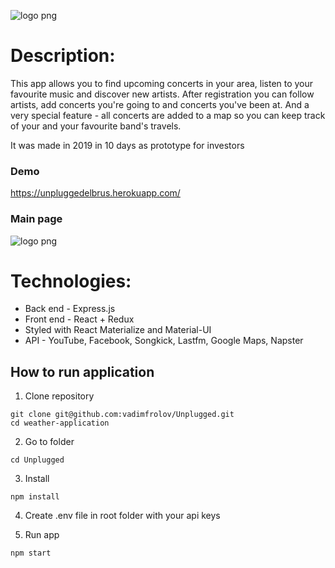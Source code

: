 
![logo png](https://www.stjohnsblackheath.org.uk/wp-content/uploads/2016/01/Unplugged-Logo-571x400.png)

# Description:
This app allows you to find upcoming concerts in your area, listen to your favourite music and discover new artists. After registration you can follow artists, add concerts you're going to and concerts you've been at. And a very special feature - all concerts are added to a map so you can keep track of your and your favourite band's travels.

It was made in 2019 in 10 days as prototype for investors

### Demo ###
https://unpluggedelbrus.herokuapp.com/

### Main page ###

![logo png](https://i.pinimg.com/originals/17/89/c1/1789c1f4b9338b55877e662309d810d0.gif)



# Technologies:
- Back end - Express.js
- Front end - React + Redux
- Styled with React Materialize and Material-UI
- API - YouTube, Facebook, Songkick, Lastfm, Google Maps, Napster

## How to run application

1. Clone repository

```
git clone git@github.com:vadimfrolov/Unplugged.git
cd weather-application
```

2. Go to folder

```
cd Unplugged
```

3. Install

```
npm install
```

4. Create .env file in root folder with your api keys

5. Run app
```
npm start
```

